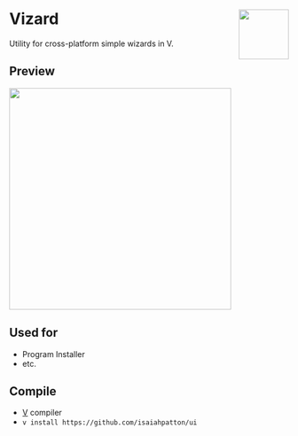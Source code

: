 # Vizard <img align="right" src="https://user-images.githubusercontent.com/16439221/219259983-019cdcd1-ddcc-47bb-9483-a2c991152306.png" height="90">

Utility for cross-platform simple wizards in V.

## Preview
<img src="https://user-images.githubusercontent.com/16439221/219265481-303e569a-29d9-4a9d-ab04-781ad3588af2.png" width="400">

## Used for
- Program Installer
- etc.

## Compile
- [V](https://vlang.io) compiler
- `v install https://github.com/isaiahpatton/ui`
